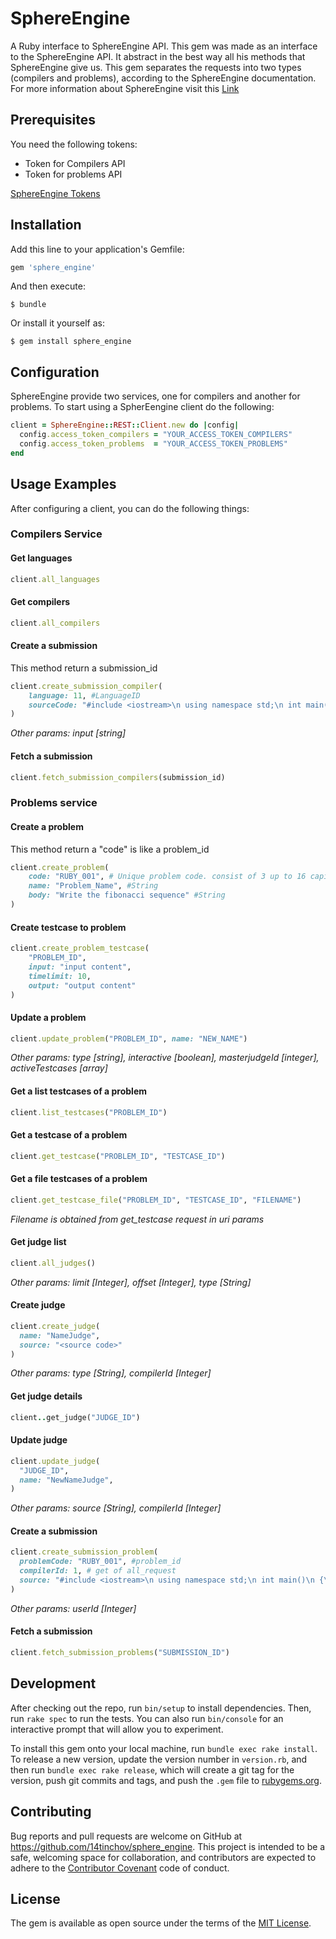 # SphereEngine

A Ruby interface to SphereEngine API. This gem was made as an interface to the SphereEngine API. It abstract in the best way all his methods that SphereEngine give us. This gem separates the requests into two types (compilers and problems), according to the SphereEngine documentation. For more information about SphereEngine visit this [Link](http://sphere-engine.com)

## Prerequisites

You need the following tokens:

* Token for Compilers API
* Token for problems API

[SphereEngine Tokens](http://sphere-engine.com/tokens)

## Installation

Add this line to your application's Gemfile:

```ruby
gem 'sphere_engine'
```

And then execute:

    $ bundle

Or install it yourself as:

    $ gem install sphere_engine

## Configuration

SphereEngine provide two services, one for compilers and another for problems. To start using a SpherEengine client do the following:

```ruby
client = SphereEngine::REST::Client.new do |config|
  config.access_token_compilers = "YOUR_ACCESS_TOKEN_COMPILERS"
  config.access_token_problems  = "YOUR_ACCESS_TOKEN_PROBLEMS"
end
```

## Usage Examples
After configuring a client, you can do the following things:

### Compilers Service

#### Get languages
```ruby
client.all_languages
```

#### Get compilers
```ruby
client.all_compilers
```

#### Create a submission

This method return a submission_id
```ruby
client.create_submission_compiler(
    language: 11, #LanguageID
    sourceCode: "#include <iostream>\n using namespace std;\n int main()\n {\n cout << \"Hello World\" << endl;\n return 0;\n }" #Code example
)
```

*Other params: input [string]*

#### Fetch a submission
```ruby
client.fetch_submission_compilers(submission_id)
```

### Problems service

#### Create a problem

This method return a "code" is like a problem_id
```ruby
client.create_problem(
    code: "RUBY_001", # Unique problem code. consist of 3 up to 16 capital letters. numbers and underscore
    name: "Problem_Name", #String
    body: "Write the fibonacci sequence" #String
)
```

#### Create testcase to problem

```ruby
client.create_problem_testcase(
    "PROBLEM_ID",
    input: "input content",
    timelimit: 10,
    output: "output content"
)
```

#### Update a problem

```ruby
client.update_problem("PROBLEM_ID", name: "NEW_NAME")
```

*Other params: type [string], interactive [boolean], masterjudgeId [integer], activeTestcases [array]*

#### Get a list testcases of a problem

```ruby
client.list_testcases("PROBLEM_ID")
```

#### Get a testcase of a problem

```ruby
client.get_testcase("PROBLEM_ID", "TESTCASE_ID")
```

#### Get a file testcases of a problem
```ruby
client.get_testcase_file("PROBLEM_ID", "TESTCASE_ID", "FILENAME")
```

*Filename is obtained from get_testcase request in uri params*

#### Get judge list

```ruby
client.all_judges()
```

*Other params: limit [Integer], offset [Integer], type [String]*

#### Create judge

```ruby
client.create_judge(
  name: "NameJudge",
  source: "<source code>"
)
```

*Other params: type [String], compilerId [Integer]*

#### Get judge details

```ruby
client..get_judge("JUDGE_ID")
```

#### Update judge

```ruby
client.update_judge(
  "JUDGE_ID",
  name: "NewNameJudge",
)
```

*Other params: source [String], compilerId [Integer]*

#### Create a submission

```ruby
client.create_submission_problem(
  problemCode: "RUBY_001", #problem_id
  compilerId: 1, # get of all_request
  source: "#include <iostream>\n using namespace std;\n int main()\n {\n cout << \"Hello World\" << endl;\n return 0;\n }" #Example
)
```

*Other params: userId [Integer]*

#### Fetch a submission

```ruby
client.fetch_submission_problems("SUBMISSION_ID")
```

## Development

After checking out the repo, run `bin/setup` to install dependencies. Then, run `rake spec` to run the tests. You can also run `bin/console` for an interactive prompt that will allow you to experiment.

To install this gem onto your local machine, run `bundle exec rake install`. To release a new version, update the version number in `version.rb`, and then run `bundle exec rake release`, which will create a git tag for the version, push git commits and tags, and push the `.gem` file to [rubygems.org](https://rubygems.org).

## Contributing

Bug reports and pull requests are welcome on GitHub at https://github.com/14tinchov/sphere_engine. This project is intended to be a safe, welcoming space for collaboration, and contributors are expected to adhere to the [Contributor Covenant](http://contributor-covenant.org) code of conduct.

## License

The gem is available as open source under the terms of the [MIT License](http://opensource.org/licenses/MIT).

    